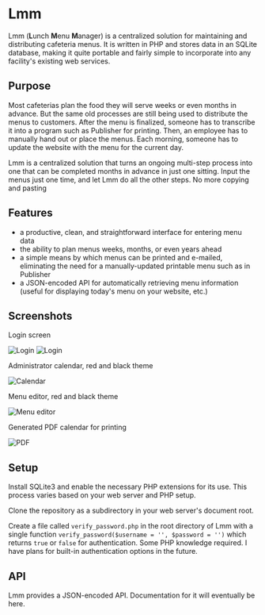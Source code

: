 # Lmm

Lmm (**L**unch **M**enu **M**anager) is a centralized solution for maintaining and distributing cafeteria menus. It is written in PHP and stores data in an SQLite database, making it quite portable and fairly simple to incorporate into any facility's existing web services.

## Purpose

Most cafeterias plan the food they will serve weeks or even months in advance. But the same old processes are still being used to distribute the menus to customers. After the menu is finalized, someone has to transcribe it into a program such as Publisher for printing. Then, an employee has to manually hand out or place the menus. Each morning, someone has to update the website with the menu for the current day.

Lmm is a centralized solution that turns an ongoing multi-step process into one that can be completed months in advance in just one sitting. Input the menus just one time, and let Lmm do all the other steps. No more copying and pasting

## Features

* a productive, clean, and straightforward interface for entering menu data
* the ability to plan menus weeks, months, or even years ahead
* a simple means by which menus can be printed and e-mailed, eliminating the need for a manually-updated printable menu such as in Publisher
* a JSON-encoded API for automatically retrieving menu information (useful for displaying today's menu on your website, etc.)


## Screenshots

Login screen

![Login](http://i.imgur.com/VBLIFWs.png)
![Login](http://i.imgur.com/VBLIFWs.png)

Administrator calendar, red and black theme

![Calendar](http://i.imgur.com/BEFalg9.png)

Menu editor, red and black theme

![Menu editor](http://i.imgur.com/Gnw7I26.png)

Generated PDF calendar for printing

![PDF](http://i.imgur.com/Eq1jijk.png)



## Setup

Install SQLite3 and enable the necessary PHP extensions for its use. This process varies based on your web server and PHP setup.

Clone the repository as a subdirectory in your web server's document root.

Create a file called `verify_password.php` in the root directory of Lmm with a single function `verify_password($username = '', $password = '')` which returns `true` or `false` for authentication. Some PHP knowledge required. I have plans for built-in authentication options in the future.

## API

Lmm provides a JSON-encoded API.
Documentation for it will eventually be here.